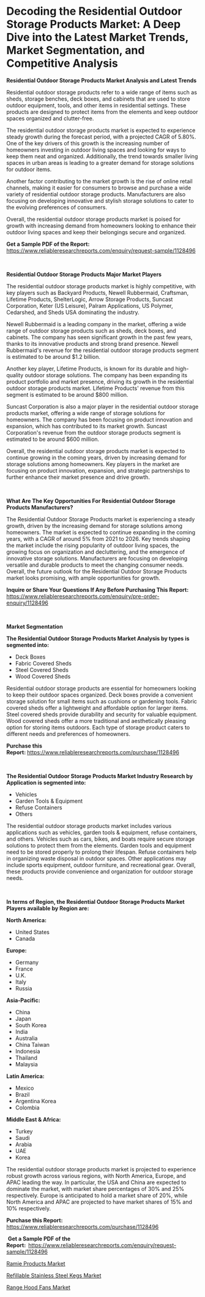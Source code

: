 <p><h1>Decoding the Residential Outdoor Storage Products Market: A Deep Dive into the Latest Market Trends, Market Segmentation, and Competitive Analysis</h1></p><p><strong>Residential Outdoor Storage Products Market Analysis and Latest Trends</strong></p>
<p><p>Residential outdoor storage products refer to a wide range of items such as sheds, storage benches, deck boxes, and cabinets that are used to store outdoor equipment, tools, and other items in residential settings. These products are designed to protect items from the elements and keep outdoor spaces organized and clutter-free.</p><p>The residential outdoor storage products market is expected to experience steady growth during the forecast period, with a projected CAGR of 5.80%. One of the key drivers of this growth is the increasing number of homeowners investing in outdoor living spaces and looking for ways to keep them neat and organized. Additionally, the trend towards smaller living spaces in urban areas is leading to a greater demand for storage solutions for outdoor items.</p><p>Another factor contributing to the market growth is the rise of online retail channels, making it easier for consumers to browse and purchase a wide variety of residential outdoor storage products. Manufacturers are also focusing on developing innovative and stylish storage solutions to cater to the evolving preferences of consumers.</p><p>Overall, the residential outdoor storage products market is poised for growth with increasing demand from homeowners looking to enhance their outdoor living spaces and keep their belongings secure and organized.</p></p>
<p><strong>Get a Sample PDF of the Report:&nbsp;</strong> <a href="https://www.reliableresearchreports.com/enquiry/request-sample/1128496">https://www.reliableresearchreports.com/enquiry/request-sample/1128496</a></p>
<p>&nbsp;</p>
<p><strong>Residential Outdoor Storage Products Major Market Players</strong></p>
<p><p>The residential outdoor storage products market is highly competitive, with key players such as Backyard Products, Newell Rubbermaid, Craftsman, Lifetime Products, ShelterLogic, Arrow Storage Products, Suncast Corporation, Keter (US Leisure), Palram Applications, US Polymer, Cedarshed, and Sheds USA dominating the industry. </p><p>Newell Rubbermaid is a leading company in the market, offering a wide range of outdoor storage products such as sheds, deck boxes, and cabinets. The company has seen significant growth in the past few years, thanks to its innovative products and strong brand presence. Newell Rubbermaid's revenue for the residential outdoor storage products segment is estimated to be around $1.2 billion.</p><p>Another key player, Lifetime Products, is known for its durable and high-quality outdoor storage solutions. The company has been expanding its product portfolio and market presence, driving its growth in the residential outdoor storage products market. Lifetime Products' revenue from this segment is estimated to be around $800 million.</p><p>Suncast Corporation is also a major player in the residential outdoor storage products market, offering a wide range of storage solutions for homeowners. The company has been focusing on product innovation and expansion, which has contributed to its market growth. Suncast Corporation's revenue from the outdoor storage products segment is estimated to be around $600 million.</p><p>Overall, the residential outdoor storage products market is expected to continue growing in the coming years, driven by increasing demand for storage solutions among homeowners. Key players in the market are focusing on product innovation, expansion, and strategic partnerships to further enhance their market presence and drive growth.</p></p>
<p>&nbsp;</p>
<p><strong>What Are The Key Opportunities For Residential Outdoor Storage Products Manufacturers?</strong></p>
<p><p>The Residential Outdoor Storage Products market is experiencing a steady growth, driven by the increasing demand for storage solutions among homeowners. The market is expected to continue expanding in the coming years, with a CAGR of around 5% from 2021 to 2026. Key trends shaping the market include the rising popularity of outdoor living spaces, the growing focus on organization and decluttering, and the emergence of innovative storage solutions. Manufacturers are focusing on developing versatile and durable products to meet the changing consumer needs. Overall, the future outlook for the Residential Outdoor Storage Products market looks promising, with ample opportunities for growth.</p></p>
<p><strong>Inquire or Share Your Questions If Any Before Purchasing This Report:</strong> <a href="https://www.reliableresearchreports.com/enquiry/pre-order-enquiry/1128496">https://www.reliableresearchreports.com/enquiry/pre-order-enquiry/1128496</a></p>
<p>&nbsp;</p>
<p><strong>Market Segmentation</strong></p>
<p><strong>The Residential Outdoor Storage Products Market Analysis by types is segmented into:</strong></p>
<p><ul><li>Deck Boxes</li><li>Fabric Covered Sheds</li><li>Steel Covered Sheds</li><li>Wood Covered Sheds</li></ul></p>
<p><p>Residential outdoor storage products are essential for homeowners looking to keep their outdoor spaces organized. Deck boxes provide a convenient storage solution for small items such as cushions or gardening tools. Fabric covered sheds offer a lightweight and affordable option for larger items. Steel covered sheds provide durability and security for valuable equipment. Wood covered sheds offer a more traditional and aesthetically pleasing option for storing items outdoors. Each type of storage product caters to different needs and preferences of homeowners.</p></p>
<p><strong>Purchase this Report:&nbsp;</strong><a href="https://www.reliableresearchreports.com/purchase/1128496">https://www.reliableresearchreports.com/purchase/1128496</a></p>
<p>&nbsp;</p>
<p><strong>The Residential Outdoor Storage Products Market Industry Research by Application is segmented into:</strong></p>
<p><ul><li>Vehicles</li><li>Garden Tools & Equipment</li><li>Refuse Containers</li><li>Others</li></ul></p>
<p><p>The residential outdoor storage products market includes various applications such as vehicles, garden tools & equipment, refuse containers, and others. Vehicles such as cars, bikes, and boats require secure storage solutions to protect them from the elements. Garden tools and equipment need to be stored properly to prolong their lifespan. Refuse containers help in organizing waste disposal in outdoor spaces. Other applications may include sports equipment, outdoor furniture, and recreational gear. Overall, these products provide convenience and organization for outdoor storage needs.</p></p>
<p>&nbsp;</p>
<p><strong>In terms of Region, the Residential Outdoor Storage Products Market Players available by Region are:</strong></p>
<p>
    <p> <strong> North America: </strong>
        <ul>
            <li>United States</li>
            <li>Canada</li>
        </ul>
        </p> 
    <p> <strong> Europe: </strong>
        <ul>
            <li>Germany</li>
            <li>France</li>
            <li>U.K.</li>
            <li>Italy</li>
            <li>Russia</li>
        </ul>
        </p> 
    <p> <strong> Asia-Pacific: </strong>
        <ul>
            <li>China</li>
            <li>Japan</li>
            <li>South Korea</li>
            <li>India</li>
            <li>Australia</li>
            <li>China Taiwan</li>
            <li>Indonesia</li>
            <li>Thailand</li>
            <li>Malaysia</li>
        </ul>
        </p> 
    <p> <strong> Latin America: </strong>
        <ul>
            <li>Mexico</li>
            <li>Brazil</li>
            <li>Argentina Korea</li>
            <li>Colombia</li>
        </ul>
        </p> 
    <p> <strong> Middle East & Africa: </strong>
        <ul>
            <li>Turkey</li>
            <li>Saudi</li>
            <li>Arabia</li>
            <li>UAE</li>
            <li>Korea</li>
        </ul>
    </p>
    </p>
<p><p>The residential outdoor storage products market is projected to experience robust growth across various regions, with North America, Europe, and APAC leading the way. In particular, the USA and China are expected to dominate the market, with market share percentages of 30% and 25% respectively. Europe is anticipated to hold a market share of 20%, while North America and APAC are projected to have market shares of 15% and 10% respectively.</p></p>
<p><strong>Purchase this Report: </strong><a href="https://www.reliableresearchreports.com/purchase/1128496">https://www.reliableresearchreports.com/purchase/1128496</a></p>
<p>&nbsp;<strong>Get a Sample PDF of the Report:&nbsp;&nbsp;</strong><a href="https://www.reliableresearchreports.com/enquiry/request-sample/1128496">https://www.reliableresearchreports.com/enquiry/request-sample/1128496</a></p>
<p><strong></strong></p>
<p><p><a href="https://github.com/globismark/Market-Research-Report-List-2/blob/main/ramie-products-market.md">Ramie Products Market</a></p><p><a href="https://github.com/timeliteaut/Market-Research-Report-List-1/blob/main/refillable-stainless-steel-kegs-market.md">Refillable Stainless Steel Kegs Market</a></p><p><a href="https://github.com/bobicer/Market-Research-Report-List-2/blob/main/range-hood-fans-market.md">Range Hood Fans Market</a></p></p>